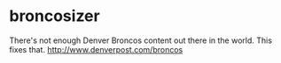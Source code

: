 # broncosizer
There's not enough Denver Broncos content out there in the world. This fixes that. http://www.denverpost.com/broncos
